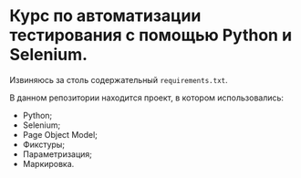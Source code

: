 # Курс по автоматизации тестирования с помощью Python и Selenium.
Извиняюсь за столь содержательный `requirements.txt`.

В данном репозитории находится проект, в котором использовались:
+ Python;
+ Selenium;
+ Page Object Model;
+ Фикстуры;
+ Параметризация;
+ Маркировка.
